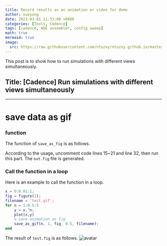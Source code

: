 ```yaml
---
title: Record results as an animation or video for demo
author: xueyong
date: 2023-03-01 11:33:00 +0800
categories: [Tools, Cadence]
tags: [cadence, ADE assembler, config sweep]
math: true
mermaid: true
image:
  src: https://raw.githubusercontent.com/ntuzxy/ntuzxy.github.io/master/figs/cadence/config_sweep.gif
---
```


This post is to show how to run simulations with different views simultaneously.


## Title: [Cadence] Run simulations with different views simultaneously
---
# save data as gif
### function
The function of `save_as_fig` is as follows.

According to the usage, uncomment code lines 15~21 and line 32, then run this part. The `out.fig` file is generated.

### Call the function in a loop

Here is an example to call the function in a loop.

```matlab
x = 0:0.01:1;
fig = figure(1);
filename = 'test.gif';
for n = 1:0.5:5
    y = x.^n;
    plot(x,y)
    % save animation as fig
    save_as_gif(n, 1, fig, 0.5, filename);
end
```

The result of `test.fig` is as follows.
![avatar](https://raw.githubusercontent.com/ntuzxy/ntuzxy.github.io/master/figs/cadence/config_sweep.gif "Config Sweep")


